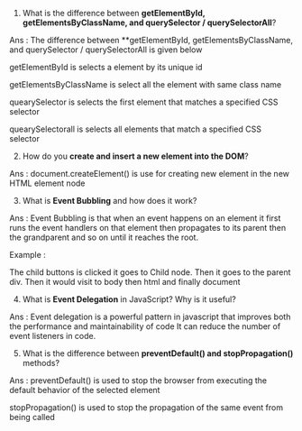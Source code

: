 1. What is the difference between **getElementById, getElementsByClassName, and querySelector / querySelectorAll**?

Ans : 
The difference between **getElementById, getElementsByClassName, and querySelector / querySelectorAll is given below 

getElementById is selects a element by its unique id

getElementsByClassName is select all the element with same class name

quearySelector is selects the first element that matches a specified CSS selector

quearySelectorall is selects all elements that match a specified CSS selector


2. How do you **create and insert a new element into the DOM**?

Ans :
document.createElement() is use for creating new element in the new HTML element node


3. What is **Event Bubbling** and how does it work?

Ans :
Event Bubbling is that when an event happens on an element it first runs the event handlers on that element then propagates to its parent then the grandparent and so on until it reaches the root.
 
Example :

The child buttons is clicked it goes to Child node. Then it goes to the parent div. Then it would visit to body then html and finally document


4. What is **Event Delegation** in JavaScript? Why is it useful?

Ans :
Event delegation is a powerful pattern in javascript that improves both the performance and maintainability of code
It can reduce the number of event listeners in code.


5. What is the difference between **preventDefault() and stopPropagation()** methods?

Ans :
preventDefault() is used to stop the browser from executing the default behavior of the selected element

stopPropagation() is used to stop the propagation of the same event from being called

